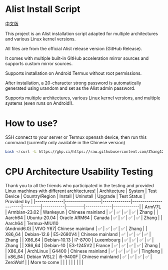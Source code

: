 # Alist Install Script
[中文版](https://github.com/Zhang12334/Alist_install_bash/blob/main/README.md)

This project is an Alist installation script adapted for multiple architectures and various Linux kernel versions.

All files are from the official Alist release version (GitHub Release).

It comes with multiple built-in GitHub acceleration mirror sources and supports custom mirror sources.

Supports installation on Android Termux without root permissions.

After installation, a 20-character strong password is automatically generated using urandom and set as the Alist admin password.

Supports multiple architectures, various Linux kernel versions, and multiple systems (even runs on Android!).

# How to use?
SSH connect to your server or Termux openssh device, then run this command (currently only available in the Chinese version)<br>

```bash
bash <(curl -L https://ghp.ci/https://raw.githubusercontent.com/Zhang12334/Alist_install_bash/refs/heads/main/run.sh)
```

# CPU Architecture Usability Testing
Thank you to all the friends who participated in the testing and provided Linux machines with different architectures!
| Architecture | System           | Test Device  | Country/Region        | Install | Uninstall | Upgrade | Test Status | Provided by |
|--------------|------------------|--------------|-----------------------|---------|-----------|---------|-------------|-------------|
| ArmV7L       | Armbian-23.02     | Wankeyun     | Chinese mainland     | ✅      | ✅       | ✅      | ✅          | Zhang       |
| Aarch64      | Ubuntu-20.04      | Oracle ARM64 | Canada               | ✅      | ✅       | ✅      | ✅          | Zhang       |
| Aarch64      | Termux-MIUI10<br>(Android6.0) | VIVO Y67| Chinese mainland | ✅   | ✅       | ✅      | ✅          | Zhang       |
| X86_64       | Debian-12.6       | E5-2680V4    | Chinese mainland     | ✅      | ✅       | ✅      | ✅          | Zhang       |
| X86_64       | Debian-10.13      | i7-8700      | Luxembourg           | ✅      | ✅       | ✅      | ✅          | Zhang       |
| X86_64       | Debian-10         | E3-1245V2    | France               | ✅      | ✅       | ✅      | ✅          | Zhang       |
| X86_64       | ArchLinux         | G4400        | Chinese mainland     | ✅      | ✅       | ✅      | ✅          | Tingfeng    |
| x86_64       | Debian WSL2       | i5-9400F     | Chinese mainland     | ✅      | ✅       | ✅      | ✅          | ZeroWolf    |
| More to come |                   |              |                      |          |          |         |              |             |
